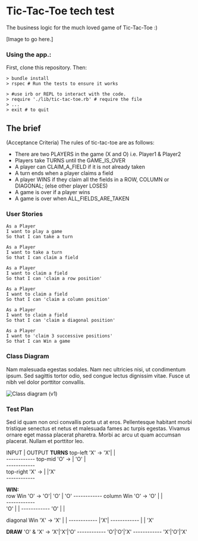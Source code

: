 # Tic-Tac-Toe tech test

The business logic for the much loved game of Tic-Tac-Toe :)

[Image to go here.]


### Using the app.:

First, clone this repository. Then:

```
> bundle install
> rspec # Run the tests to ensure it works

> #use irb or REPL to interact with the code.
> require './lib/tic-tac-toe.rb' # require the file
> ...
> exit # to quit
```

## The brief
(Acceptance Criteria) The rules of tic-tac-toe are as follows:

* There are two PLAYERS in the game (X and O) i.e. Player1 & Player2
* Players take TURNS until the GAME_IS_OVER
* A player can CLAIM_A_FIELD if it is not already taken
* A turn ends when a player claims a field
* A player WINS if they claim all the fields in a ROW, COLUMN or DIAGONAL; (else other player LOSES)
* A game is over if a player wins
* A game is over when ALL_FIELDS_ARE_TAKEN


### User Stories
 ```
 As a Player
 I want to play a game
 So that I can take a turn

 As a Player
 I want to take a turn
 So that I can claim a field

 As a Player
 I want to claim a field
 So that I can 'claim a row position'

 As a Player
 I want to claim a field
 So that I can 'claim a column position'

 As a Player
 I want to claim a field
 So that I can 'claim a diagonal position'

 As a Player
 I want to 'claim 3 successive positions'
 So that I can Win a game
 ```

### Class Diagram
Nam malesuada egestas sodales. Nam nec ultricies nisi, ut condimentum ipsum. Sed sagittis tortor odio, sed congue lectus dignissim vitae. Fusce ut nibh vel dolor porttitor convallis.

![Class diagram (v1)](https://user-images.githubusercontent.com/33905131/71097340-c107f280-21a7-11ea-8e61-f921d5a88323.jpg)


### Test Plan
Sed id quam non orci convallis porta ut at eros. Pellentesque habitant morbi tristique senectus et netus et malesuada fames ac turpis egestas. Vivamus ornare eget massa placerat pharetra. Morbi ac arcu ut quam accumsan placerat. Nullam et porttitor leo.

INPUT    |   OUTPUT
**TURNS**
top-left
'X'  ->      'X'|  |  
            ------------
top-mid
'O'  ->        | 'O' |  
            ------------            
top-right
'X'  ->         |  |'X'  
            ------------

**WIN:**            
row Win
'O'  ->         'O'| 'O' | 'O'
            ------------
column Win
'O'  ->     'O' |  |    
            ------------            
            'O' |  |
            ------------
            'O' |  |

diagonal Win
'X'  ->     'X' |  |
            ------------
                |'X'|
            ------------
                |  | 'X'

**DRAW**
'O' & 'X' ->  'X'|'X'|'O'
             ------------
              'O'|'O'|'X'
              ------------
              'X'|'O'|'X'
